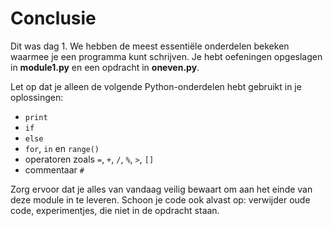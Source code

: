 # Conclusie

Dit was dag 1. We hebben de meest essentiële onderdelen bekeken waarmee je een programma kunt schrijven. Je hebt oefeningen opgeslagen in **module1.py** en een opdracht in **oneven.py**.

Let op dat je alleen de volgende Python-onderdelen hebt gebruikt in je oplossingen:

- `print`
- `if`
- `else`
- `for`, `in` en `range()`
- operatoren zoals `=`, `+`, `/`, `%`, `>`, `[]`
- commentaar `#`

Zorg ervoor dat je alles van vandaag veilig bewaart om aan het einde van deze module in te leveren. Schoon je code ook alvast op: verwijder oude code, experimentjes, die niet in de opdracht staan.
